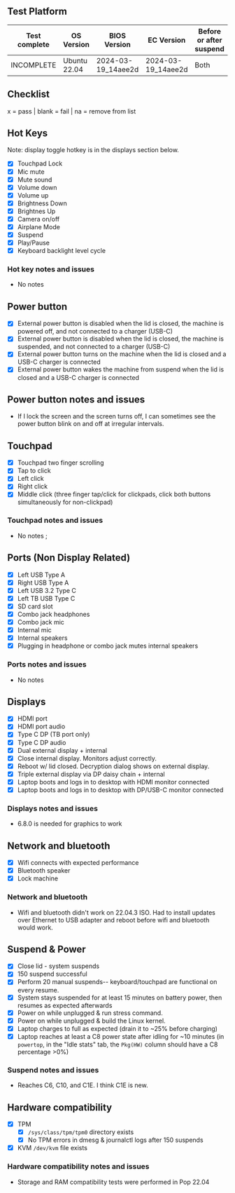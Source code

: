 ## Test Platform

| Test complete | OS Version   | BIOS Version        | EC Version          | Before or after suspend |
|---------------|--------------|---------------------|---------------------|-------------------------|
| INCOMPLETE    | Ubuntu 22.04 | 2024-03-19\_14aee2d | 2024-03-19\_14aee2d | Both                    |

## Checklist
x = pass | blank = fail | na = remove from list

## Hot Keys

Note: display toggle hotkey is in the displays section below.

- [x] Touchpad Lock
- [x] Mic mute
- [x] Mute sound
- [x] Volume down
- [x] Volume up
- [x] Brightness Down
- [x] Brightnes Up
- [x] Camera on/off
- [x] Airplane Mode
- [x] Suspend
- [x] Play/Pause
- [x] Keyboard backlight level cycle

### Hot key notes and issues

- No notes

## Power button

- [x] External power button is disabled when the lid is closed, the machine is powered off, and not connected to a charger (USB-C)
- [x] External power button is disabled when the lid is closed, the machine is suspended, and not connected to a charger (USB-C)
- [x] External power button turns on the machine when the lid is closed and a USB-C charger is connected
- [x] External power button wakes the machine from suspend when the lid is closed and a USB-C charger is connected

## Power button notes and issues

- If I lock the screen and the screen turns off, I can sometimes see the power button blink on and off at irregular intervals.

## Touchpad

- [x] Touchpad two finger scrolling
- [x] Tap to click
- [x] Left click
- [x] Right click
- [x] Middle click (three finger tap/click for clickpads, click both buttons simultaneously for non-clickpad)

### Touchpad notes and issues

- No notes
;
## Ports (Non Display Related)

- [x] Left USB Type A
- [x] Right USB Type A
- [x] Left USB 3.2 Type C
- [x] Left TB USB Type C
- [x] SD card slot
- [x] Combo jack headphones
- [x] Combo jack mic
- [x] Internal mic
- [x] Internal speakers
- [x] Plugging in headphone or combo jack mutes internal speakers

### Ports notes and issues

- No notes

## Displays

- [x] HDMI port
- [x] HDMI port audio
- [x] Type C DP (TB port only)
- [x] Type C DP audio
- [x] Dual external display + internal
- [x] Close internal display. Monitors adjust correctly.
- [x] Reboot w/ lid closed. Decryption dialog shows on external display.
- [x] Triple external display via DP daisy chain + internal
- [x] Laptop boots and logs in to desktop with HDMI monitor connected
- [x] Laptop boots and logs in to desktop with DP/USB-C monitor connected

### Displays notes and issues

- 6.8.0 is needed for graphics to work

## Network and bluetooth

- [x] Wifi connects with expected performance
- [x] Bluetooth speaker
- [x] Lock machine

### Network and bluetooth

- Wifi and bluetooth didn't work on 22.04.3 ISO. Had to install updates over Ethernet to USB adapter and reboot before wifi and bluetooth would work.

## Suspend & Power

- [x] Close lid - system suspends
- [x] 150 suspend successful
- [x] Perform 20 manual suspends-- keyboard/touchpad are functional on every resume.
- [x] System stays suspended for at least 15 minutes on battery power, then resumes as expected afterwards
- [x] Power on while unplugged & run stress command.
- [x] Power on while unplugged & build the Linux kernel.
- [x] Laptop charges to full as expected (drain it to ~25% before charging)
- [x] Laptop reaches at least a C8 power state after idling for ~10 minutes (in `powertop`, in the "Idle stats" tab, the `Pkg(HW)` column should have a C8 percentage >0%)

### Suspend notes and issues

- Reaches C6, C10, and C1E. I think C1E is new.

## Hardware compatibility

- [x] TPM
    - [x] `/sys/class/tpm/tpm0` directory exists
    - [x] No TPM errors in dmesg & journalctl logs after 150 suspends
- [x] KVM `/dev/kvm` file exists

### Hardware compatibility notes and issues

- Storage and RAM compatibility tests were performed in Pop 22.04
